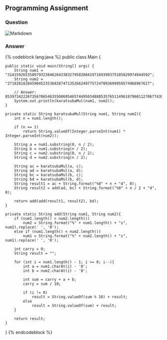 ## Programming Assignment

### Question

![Markdown](http://i2.muimg.com/1949/e933d24414043bdd.png)

### Answer

{% codeblock lang:java %}
public class Main {

    public static void main(String[] args) {
        String num1 = "3141592653589793238462643383279502884197169399375105820974944592";
        String num2 = "2718281828459045235360287471352662497757247093699959574966967627";

        // Answer: 8539734222673567065463550869546574495034888535765114961879601127067743044893204848617875072216249073013374895871952806582723184
        System.out.println(karatsubaMul(num1, num2));
    }

    private static String karatsubaMul(String num1, String num2){
        int n = num1.length();

        if (n == 1)
            return String.valueOf(Integer.parseInt(num1) * Integer.parseInt(num2));

        String a = num1.substring(0, n / 2);
        String b = num1.substring(n / 2);
        String c = num2.substring(0, n / 2);
        String d = num2.substring(n / 2);

        String ac = karatsubaMul(a, c);
        String ad = karatsubaMul(a, d);
        String bc = karatsubaMul(b, c);
        String bd = karatsubaMul(b, d);
        String result1 = ac + String.format("%0" + n + "d", 0);
        String result2 = add(ad, bc) + String.format("%0" + n / 2 + "d", 0);

        return add(add(result1, result2), bd);
    }

    private static String add(String num1, String num2){
        if (num1.length() > num2.length())
            num2 = String.format("%" + num1.length() + "s", num2).replace(' ', '0');
        else if (num1.length() < num2.length())
            num1 = String.format("%" + num2.length() + "s", num1).replace(' ', '0');

        int carry = 0;
        String result = "";

        for (int i = num1.length() - 1; i >= 0; i--){
            int a = num1.charAt(i) - '0';
            int b = num2.charAt(i) - '0';

            int sum = carry + a + b;
            carry = sum / 10;

            if (i != 0)
                result = String.valueOf(sum % 10) + result;
            else
                result = String.valueOf(sum) + result;
        }

        return result;
    }
}
{% endcodeblock %}